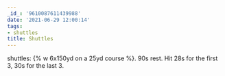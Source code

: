 ```yaml
---
_id_: '9610087611439988'
date: '2021-06-29 12:00:14'
tags:
- shuttles
title: Shuttles
---
```


shuttles: {% w 6x150yd on a 25yd course %}. 90s rest. Hit 28s for the first 3, 30s for the last 3.
